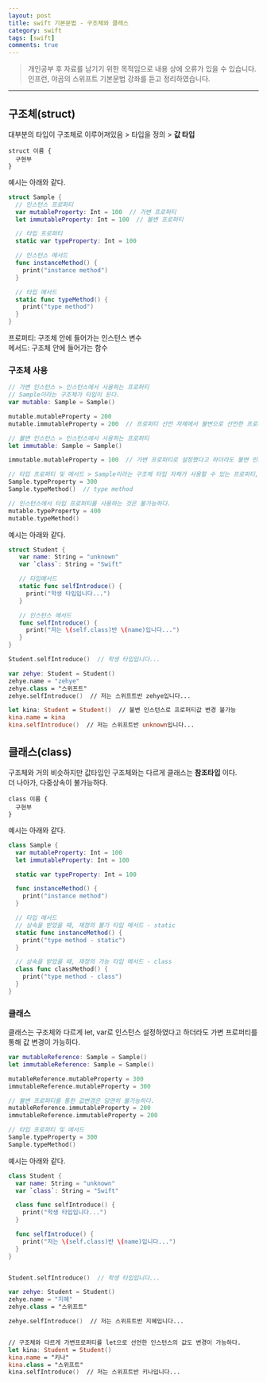 ```yaml
---
layout: post
title: swift 기본문법 - 구조체와 클래스
category: swift
tags: [swift]
comments: true
---
```


> 개인공부 후 자료를 남기기 위한 목적임으로 내용 상에 오류가 있을 수 있습니다.    
인프런, 야곰의 스위프트 기본문법 강좌를 듣고 정리하였습니다.

<hr>


## 구조체(struct)

대부분의 타입이 구조체로 이루어져있음 > 타입을 정의 > **값 타입**

```
struct 이름 {
  구현부
}
```

예시는 아래와 같다.

```swift
struct Sample {
  // 인스턴스 프로퍼티
  var mutableProperty: Int = 100  // 가변 프로퍼티
  let immutableProperty: Int = 100  // 불변 프로퍼티

  // 타입 프로퍼티
  static var typeProperty: Int = 100  

  // 인스턴스 메서드
  func instanceMethod() {
    print("instance method")
  }

  // 타입 메서드
  static func typeMethod() {
    print("type method")
  }
}
```

프로퍼티: 구조체 안에 들어가는 인스턴스 변수<br>
메서드: 구조체 안에 들어가는 함수



### 구조체 사용

```swift
// 가변 인스턴스 > 인스턴스에서 사용하는 프로퍼티
// Sample이라는 구조체가 타입이 된다.
var mutable: Sample = Sample()

mutable.mutableProperty = 200
mutable.immutableProperty = 200  // 프로퍼티 선언 자체에서 불변으로 선언한 프로퍼티의 값은 변경 불가능하다.

// 불변 인스턴스 > 인스턴스에서 사용하는 프로퍼티
let immutable: Sample = Sample()

immutable.mutableProperty = 100  // 가변 프로퍼티로 설정했다고 하더라도 불변 인스턴스의 갑은 변경 불가능하다.

// 타입 프로퍼티 및 메서드 > Sample이라는 구조체 타입 자체가 사용할 수 있는 프로퍼티, 메서드
Sample.typeProperty = 300
Sample.typeMethod()  // type method

// 인스턴스에서 타입 프로퍼티를 사용하는 것은 불가능하다.
mutable.typeProperty = 400
mutable.typeMethod()
```

예시는 아래와 같다.

```swift
struct Student {
   var name: String = "unknown"
   var `class`: String = "Swift"

   // 타입메서드
   static func selfIntroduce() {
     print("학생 타입입니다...")
   }

   // 인스턴스 메서드
   func selfIntroduce() {
     print("저는 \(self.class)반 \(name)입니다...")
   }
}

Student.selfIntroduce()  // 학생 타입입니다...

var zehye: Student = Student()
zehye.name = "zehye"
zehye.class = "스위프트"
zehye.selfIntroduce()  // 저는 스위프트반 zehye입니다...

let kina: Student = Student()  // 불변 인스턴스로 프로퍼티값 변경 불가능
kina.name = kina
kina.selfIntroduce()  // 저는 스위프트반 unknown입니다...
```


## 클래스(class)

구조체와 거의 비슷하지만 값타입인 구조체와는 다르게 클래스는 **참조타입** 이다.<br>
더 나아가, 다중상속이 불가능하다.

```
class 이름 {
  구현부
}
```

예시는 아래와 같다.

```swift
class Sample {
  var mutableProperty: Int = 100
  let immutableProperty: Int = 100

  static var typeProperty: Int = 100

  func instanceMethod() {
    print("instance method")
  }

  // 타입 메서드
  // 상속을 받았을 때, 재정의 불가 타입 메서드 - static
  static func instanceMethod() {
    print("type method - static")
  }

  // 상속을 받았을 때, 재정의 가능 타입 메서드 - class
  class func classMethod() {
    print("type method - class")
  }
}
```


### 클래스

클래스는 구조체와 다르게 let, var로 인스턴스 설정하였다고 하더라도 가변 프로퍼티를 통해 값 변경이 가능하다.

```swift
var mutableReference: Sample = Sample()
let immutableReference: Sample = Sample()

mutableReference.mutableProperty = 300
immutableReference.mutableProperty = 300

// 불변 프로퍼티를 통한 값변경은 당연히 불가능하다.
mutableReference.immutableProperty = 200
immutableReference.immutableProperty = 200

// 타입 프로퍼티 및 메서드
Sample.typeProperty = 300
Sample.typeMethod()
```

예시는 아래와 같다.

```swift
class Student {
  var name: String = "unknown"
  var `class`: String = "Swift"

  class func selfIntroduce() {
    print("학생 타입입니다...")
  }

  func selfIntroduce() {
    print("저는 \(self.class)반 \(name)입니다...")
  }
}


Student.selfIntroduce()  // 학생 타입입니다...

var zehye: Student = Student()
zehye.name = "지혜"
zehye.class = "스위프트"

zehye.selfIntroduce()  // 저는 스위프트반 지혜입니다...


// 구조체와 다르게 가변프로퍼티를 let으로 선언한 인스턴스의 값도 변경이 가능하다.
let kina: Student = Student()
kina.name = "키나"
kina.class = "스위프트"
kina.selfIntroduce()  // 저는 스위프트반 키나입니다...
```
